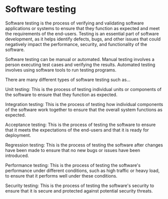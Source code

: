 # Software testing

Software testing is the process of verifying and validating software applications or systems to ensure that they function as expected and meet the requirements of the end-users. Testing is an essential part of software development, as it helps identify defects, bugs, and other issues that could negatively impact the performance, security, and functionality of the software.

Software testing can be manual or automated. Manual testing involves a person executing test cases and verifying the results. Automated testing involves using software tools to run testing programs.

There are many different types of software testing such as…

Unit testing: This is the process of testing individual units or components of the software to ensure that they function as expected.

Integration testing: This is the process of testing how individual components of the software work together to ensure that the overall system functions as expected.

Acceptance testing: This is the process of testing the software to ensure that it meets the expectations of the end-users and that it is ready for deployment.

Regression testing: This is the process of testing the software after changes have been made to ensure that no new bugs or issues have been introduced.

Performance testing: This is the process of testing the software's performance under different conditions, such as high traffic or heavy load, to ensure that it performs well under these conditions.

Security testing: This is the process of testing the software's security to ensure that it is secure and protected against potential security threats.

